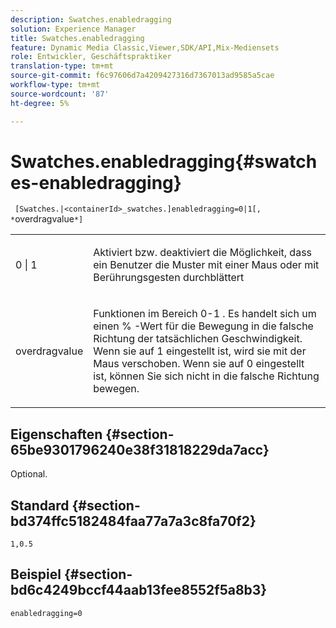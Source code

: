 ```yaml
---
description: Swatches.enabledragging
solution: Experience Manager
title: Swatches.enabledragging
feature: Dynamic Media Classic,Viewer,SDK/API,Mix-Mediensets
role: Entwickler, Geschäftspraktiker
translation-type: tm+mt
source-git-commit: f6c97606d7a4209427316d7367013ad9585a5cae
workflow-type: tm+mt
source-wordcount: '87'
ht-degree: 5%

---
```



# Swatches.enabledragging{#swatches-enabledragging}

` [Swatches.|<containerId>_swatches.]enabledragging=0|1[, *`overdragvalue`*]`

<table id="table_B1363BFD20204093AAB326A1AB503B93"> 
 <tbody> 
  <tr> 
   <td> <p> <span class="codeph"> 0 | 1 </span> </p> </td> 
   <td> <p> Aktiviert bzw. deaktiviert die Möglichkeit, dass ein Benutzer die Muster mit einer Maus oder mit Berührungsgesten durchblättert </p> </td> 
  </tr> 
  <tr> 
   <td> <p> <span class="codeph"> <span class="varname"> overdragvalue  </span> </span> </p> </td> 
   <td> <p> Funktionen im Bereich <span class="codeph"> 0-1 </span>. Es handelt sich um einen <span class="codeph"> % </span>-Wert für die Bewegung in die falsche Richtung der tatsächlichen Geschwindigkeit. Wenn sie auf <span class="codeph"> 1 </span> eingestellt ist, wird sie mit der Maus verschoben. Wenn sie auf <span class="codeph"> 0 </span> eingestellt ist, können Sie sich nicht in die falsche Richtung bewegen. </p> </td> 
  </tr> 
 </tbody> 
</table>

## Eigenschaften {#section-65be9301796240e38f31818229da7acc}

Optional.

## Standard {#section-bd374ffc5182484faa77a7a3c8fa70f2}

`1,0.5`

## Beispiel {#section-bd6c4249bccf44aab13fee8552f5a8b3}

`enabledragging=0`
